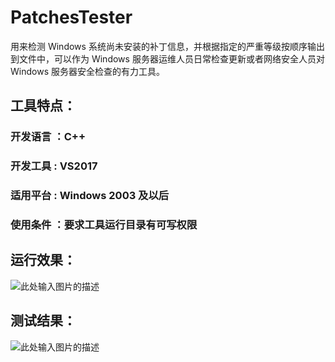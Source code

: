 # PatchesTester

用来检测 Windows 系统尚未安装的补丁信息，并根据指定的严重等级按顺序输出到文件中，可以作为 Windows 服务器运维人员日常检查更新或者网络安全人员对 Windows 服务器安全检查的有力工具。

## 工具特点：

### 开发语言 ：C++
### 开发工具 : VS2017
### 适用平台 : Windows 2003 及以后
### 使用条件 ：要求工具运行目录有可写权限

## 运行效果：

![此处输入图片的描述][1]

## 测试结果：

![此处输入图片的描述][2]



  [1]: https://picture-1253331270.cos.ap-beijing.myqcloud.com/%E5%AF%BB%E6%89%BE%20exp3.png
  [2]: https://picture-1253331270.cos.ap-beijing.myqcloud.com/%E5%AF%BB%E6%89%BE%20exp4.png


